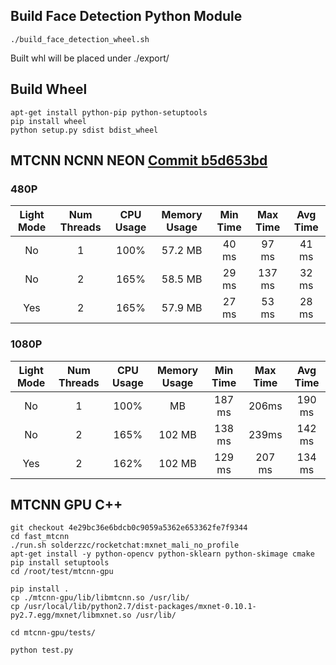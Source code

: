 ## Build Face Detection Python Module
```
./build_face_detection_wheel.sh
```

Built whl will be placed under ./export/

## Build Wheel
```
apt-get install python-pip python-setuptools
pip install wheel
python setup.py sdist bdist_wheel
```
## MTCNN NCNN NEON [Commit b5d653bd](https://github.com/solderzzc/fast_ai/tree/b5d653bd1107d1167a81fa858513cb1883509b37)

### 480P

| Light Mode | Num Threads | CPU Usage | Memory Usage| Min Time | Max Time | Avg Time |
|:----------:|:-----------:|:---------:|:-----------:|:--------:|:--------:|:--------:|
| No | 1 | 100% | 57.2 MB | 40 ms | 97 ms| 41 ms|
| No | 2 | 165% | 58.5 MB | 29 ms | 137 ms| 32 ms|
| Yes | 2 | 165% | 57.9 MB | 27 ms | 53 ms| 28 ms|

### 1080P

| Light Mode | Num Threads | CPU Usage | Memory Usage| Min Time | Max Time | Avg Time |
|:----------:|:-----------:|:---------:|:-----------:|:--------:|:--------:|:--------:|
| No | 1 | 100% |  MB |187 ms | 206ms| 190 ms|
| No | 2 | 165% | 102 MB |138 ms | 239ms| 142 ms|
| Yes | 2 | 162% | 102 MB | 129 ms | 207 ms | 134 ms|

## MTCNN GPU C++

```
git checkout 4e29bc36e6bdcb0c9059a5362e653362fe7f9344
cd fast_mtcnn
./run.sh solderzzc/rocketchat:mxnet_mali_no_profile
apt-get install -y python-opencv python-sklearn python-skimage cmake
pip install setuptools
cd /root/test/mtcnn-gpu

pip install .
cp ./mtcnn-gpu/lib/libmtcnn.so /usr/lib/
cp /usr/local/lib/python2.7/dist-packages/mxnet-0.10.1-py2.7.egg/mxnet/libmxnet.so /usr/lib/

cd mtcnn-gpu/tests/

python test.py
```
